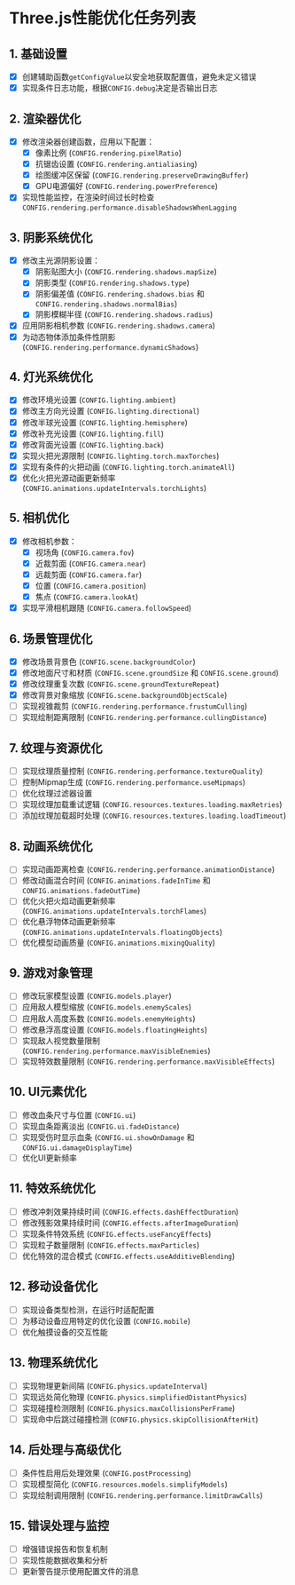 # Three.js性能优化任务列表

## 1. 基础设置
- [x] 创建辅助函数`getConfigValue`以安全地获取配置值，避免未定义错误
- [x] 实现条件日志功能，根据`CONFIG.debug`决定是否输出日志

## 2. 渲染器优化
- [x] 修改渲染器创建函数，应用以下配置：
  - [x] 像素比例 (`CONFIG.rendering.pixelRatio`)
  - [x] 抗锯齿设置 (`CONFIG.rendering.antialiasing`)
  - [x] 绘图缓冲区保留 (`CONFIG.rendering.preserveDrawingBuffer`)
  - [x] GPU电源偏好 (`CONFIG.rendering.powerPreference`)
- [x] 实现性能监控，在渲染时间过长时检查`CONFIG.rendering.performance.disableShadowsWhenLagging`

## 3. 阴影系统优化
- [x] 修改主光源阴影设置：
  - [x] 阴影贴图大小 (`CONFIG.rendering.shadows.mapSize`)
  - [x] 阴影类型 (`CONFIG.rendering.shadows.type`)
  - [x] 阴影偏差值 (`CONFIG.rendering.shadows.bias` 和 `CONFIG.rendering.shadows.normalBias`)
  - [x] 阴影模糊半径 (`CONFIG.rendering.shadows.radius`)
- [x] 应用阴影相机参数 (`CONFIG.rendering.shadows.camera`)
- [x] 为动态物体添加条件性阴影 (`CONFIG.rendering.performance.dynamicShadows`)

## 4. 灯光系统优化
- [x] 修改环境光设置 (`CONFIG.lighting.ambient`)
- [x] 修改主方向光设置 (`CONFIG.lighting.directional`)
- [x] 修改半球光设置 (`CONFIG.lighting.hemisphere`)
- [x] 修改补充光设置 (`CONFIG.lighting.fill`)
- [x] 修改背面光设置 (`CONFIG.lighting.back`)
- [x] 实现火把光源限制 (`CONFIG.lighting.torch.maxTorches`)
- [x] 实现有条件的火把动画 (`CONFIG.lighting.torch.animateAll`)
- [x] 优化火把光源动画更新频率 (`CONFIG.animations.updateIntervals.torchLights`)

## 5. 相机优化
- [x] 修改相机参数：
  - [x] 视场角 (`CONFIG.camera.fov`)
  - [x] 近裁剪面 (`CONFIG.camera.near`)
  - [x] 远裁剪面 (`CONFIG.camera.far`)
  - [x] 位置 (`CONFIG.camera.position`)
  - [x] 焦点 (`CONFIG.camera.lookAt`)
- [x] 实现平滑相机跟随 (`CONFIG.camera.followSpeed`)

## 6. 场景管理优化
- [x] 修改场景背景色 (`CONFIG.scene.backgroundColor`)
- [x] 修改地面尺寸和材质 (`CONFIG.scene.groundSize` 和 `CONFIG.scene.ground`)
- [x] 修改纹理重复次数 (`CONFIG.scene.groundTextureRepeat`)
- [x] 修改背景对象缩放 (`CONFIG.scene.backgroundObjectScale`)
- [ ] 实现视锥裁剪 (`CONFIG.rendering.performance.frustumCulling`)
- [ ] 实现绘制距离限制 (`CONFIG.rendering.performance.cullingDistance`)

## 7. 纹理与资源优化
- [ ] 实现纹理质量控制 (`CONFIG.rendering.performance.textureQuality`)
- [ ] 控制Mipmap生成 (`CONFIG.rendering.performance.useMipmaps`)
- [ ] 优化纹理过滤器设置
- [ ] 实现纹理加载重试逻辑 (`CONFIG.resources.textures.loading.maxRetries`)
- [ ] 添加纹理加载超时处理 (`CONFIG.resources.textures.loading.loadTimeout`)

## 8. 动画系统优化
- [ ] 实现动画距离检查 (`CONFIG.rendering.performance.animationDistance`)
- [ ] 修改动画混合时间 (`CONFIG.animations.fadeInTime` 和 `CONFIG.animations.fadeOutTime`)
- [ ] 优化火把火焰动画更新频率 (`CONFIG.animations.updateIntervals.torchFlames`)
- [ ] 优化悬浮物体动画更新频率 (`CONFIG.animations.updateIntervals.floatingObjects`)
- [ ] 优化模型动画质量 (`CONFIG.animations.mixingQuality`)

## 9. 游戏对象管理
- [ ] 修改玩家模型设置 (`CONFIG.models.player`)
- [ ] 应用敌人模型缩放 (`CONFIG.models.enemyScales`)
- [ ] 应用敌人高度系数 (`CONFIG.models.enemyHeights`)
- [ ] 修改悬浮高度设置 (`CONFIG.models.floatingHeights`)
- [ ] 实现敌人视觉数量限制 (`CONFIG.rendering.performance.maxVisibleEnemies`)
- [ ] 实现特效数量限制 (`CONFIG.rendering.performance.maxVisibleEffects`)

## 10. UI元素优化
- [ ] 修改血条尺寸与位置 (`CONFIG.ui`)
- [ ] 实现血条距离淡出 (`CONFIG.ui.fadeDistance`)
- [ ] 实现受伤时显示血条 (`CONFIG.ui.showOnDamage` 和 `CONFIG.ui.damageDisplayTime`)
- [ ] 优化UI更新频率

## 11. 特效系统优化
- [ ] 修改冲刺效果持续时间 (`CONFIG.effects.dashEffectDuration`)
- [ ] 修改残影效果持续时间 (`CONFIG.effects.afterImageDuration`)
- [ ] 实现条件特效系统 (`CONFIG.effects.useFancyEffects`)
- [ ] 实现粒子数量限制 (`CONFIG.effects.maxParticles`)
- [ ] 优化特效的混合模式 (`CONFIG.effects.useAdditiveBlending`)

## 12. 移动设备优化
- [ ] 实现设备类型检测，在运行时适配配置
- [ ] 为移动设备应用特定的优化设置 (`CONFIG.mobile`)
- [ ] 优化触摸设备的交互性能

## 13. 物理系统优化
- [ ] 实现物理更新间隔 (`CONFIG.physics.updateInterval`)
- [ ] 实现远处简化物理 (`CONFIG.physics.simplifiedDistantPhysics`)
- [ ] 实现碰撞检测限制 (`CONFIG.physics.maxCollisionsPerFrame`)
- [ ] 实现命中后跳过碰撞检测 (`CONFIG.physics.skipCollisionAfterHit`)

## 14. 后处理与高级优化
- [ ] 条件性启用后处理效果 (`CONFIG.postProcessing`)
- [ ] 实现模型简化 (`CONFIG.resources.models.simplifyModels`)
- [ ] 实现绘制调用限制 (`CONFIG.rendering.performance.limitDrawCalls`)

## 15. 错误处理与监控
- [ ] 增强错误报告和恢复机制
- [ ] 实现性能数据收集和分析
- [ ] 更新警告提示使用配置文件的消息 